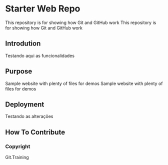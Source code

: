 # Starter Web Repo

This repository is for showing how Git and GitHub work
This repository is for showing how Git and GitHub work

## Introdution

Testando aqui as funcionalidades

## Purpose

Sample website with plenty of files for demos
Sample website with plenty of files for demos

## Deployment

Testando as alterações

## How To Contribute

### Copyright

Git.Training